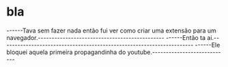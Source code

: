 # bla
------Tava sem fazer nada então fui ver como criar uma extensão para um navegador.----------------------------------------------
------Então ta ai.----------------------------------------------------------------------
------Ele bloquei aquela primeira propagandinha do youtube.----------------------------

